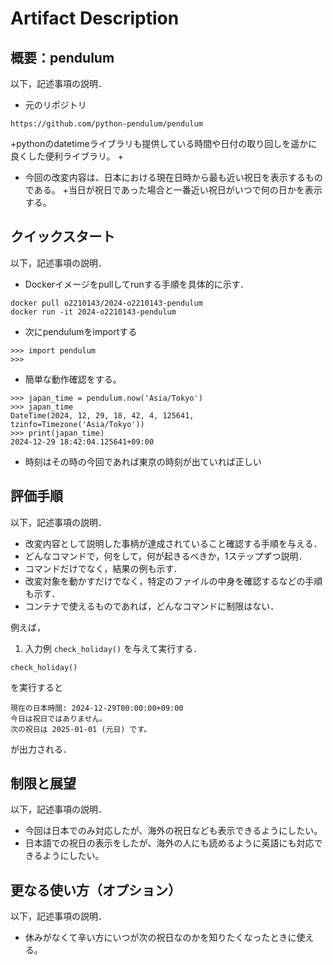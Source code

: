 # Artifact Description

## 概要：pendulum

以下，記述事項の説明．

* 元のリポジトリ
```
https://github.com/python-pendulum/pendulum
```
  +pythonのdatetimeライブラリも提供している時間や日付の取り回しを遥かに良くした便利ライブラリ。
  +

* 今回の改変内容は、日本における現在日時から最も近い祝日を表示するものである。
  +当日が祝日であった場合と一番近い祝日がいつで何の日かを表示する。


## クイックスタート

以下，記述事項の説明．

* Dockerイメージをpullしてrunする手順を具体的に示す．

```
docker pull o2210143/2024-o2210143-pendulum
docker run -it 2024-o2210143-pendulum
```
* 次にpendulumをimportする


```
>>> import pendulum
>>>
```

* 簡単な動作確認をする。

```
>>> japan_time = pendulum.now('Asia/Tokyo')
>>> japan_time
DateTime(2024, 12, 29, 18, 42, 4, 125641, tzinfo=Timezone('Asia/Tokyo'))
>>> print(japan_time)
2024-12-29 18:42:04.125641+09:00
```
* 時刻はその時の今回であれば東京の時刻が出ていれば正しい

## 評価手順

以下，記述事項の説明．

* 改変内容として説明した事柄が達成されていること確認する手順を与える．
* どんなコマンドで，何をして，何が起きるべきか，1ステップずつ説明．
* コマンドだけでなく，結果の例も示す．
* 改変対象を動かすだけでなく，特定のファイルの中身を確認するなどの手順も示す．
* コンテナで使えるものであれば，どんなコマンドに制限はない．

例えば，

1. 入力例 `check_holiday()` を与えて実行する．

```
check_holiday()
```

を実行すると

```
現在の日本時間: 2024-12-29T00:00:00+09:00
今日は祝日ではありません。
次の祝日は 2025-01-01 (元日) です。
```

が出力される．


## 制限と展望

以下，記述事項の説明．

* 今回は日本でのみ対応したが、海外の祝日なども表示できるようにしたい。
* 日本語での祝日の表示をしたが、海外の人にも読めるように英語にも対応できるようにしたい。

## 更なる使い方（オプション）

以下，記述事項の説明．

* 休みがなくて辛い方にいつが次の祝日なのかを知りたくなったときに使える。
